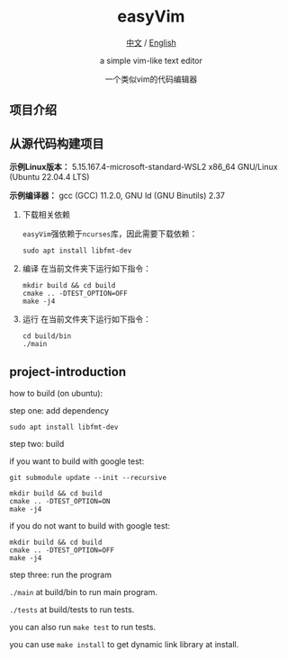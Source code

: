 <div align=center>

# easyVim

[中文](#项目介绍) /
[English](#project-introduction)

a simple vim-like text editor

一个类似vim的代码编辑器

<!-- ![img.png](Publication%2FPic%2Fimg.png) -->

</div>

## 项目介绍

## 从源代码构建项目

**示例Linux版本：** 5.15.167.4-microsoft-standard-WSL2 x86_64 GNU/Linux (Ubuntu 22.04.4 LTS)

**示例编译器：** gcc (GCC) 11.2.0, GNU ld (GNU Binutils) 2.37

1. 下载相关依赖

    `easyVim`强依赖于`ncurses`库，因此需要下载依赖：
    ```shell
    sudo apt install libfmt-dev
    ```

2. 编译
   在当前文件夹下运行如下指令：
    ```shell
    mkdir build && cd build 
    cmake .. -DTEST_OPTION=OFF 
    make -j4
    ```

3. 运行
   在当前文件夹下运行如下指令：
    ```shell
    cd build/bin
    ./main
    ```




## project-introduction

how to build (on ubuntu):

step one: add dependency
```
sudo apt install libfmt-dev
```
step two: build

if you want to build with google test:
```
git submodule update --init --recursive
```
```
mkdir build && cd build 
cmake .. -DTEST_OPTION=ON 
make -j4
```

if you do not want to build with google test:
```
mkdir build && cd build 
cmake .. -DTEST_OPTION=OFF 
make -j4
```

step three: run the program

`./main` at build/bin to run main program.

`./tests` at build/tests to run tests.

you can also run `make test` to run tests.

you can use `make install` to get dynamic link library at install.
